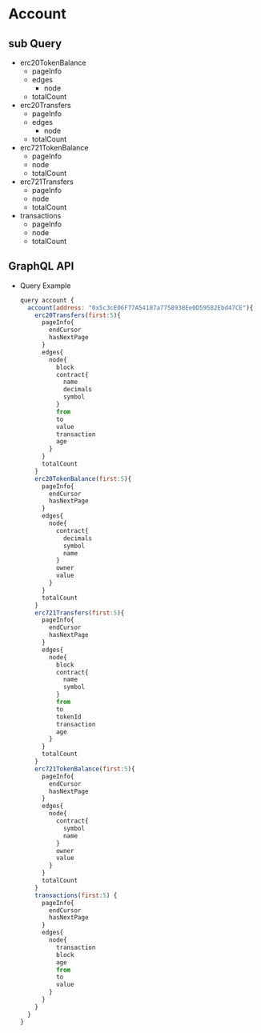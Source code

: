 
# Account

## sub Query
  - erc20TokenBalance
    - pageInfo
    - edges
      - node
    - totalCount
  - erc20Transfers
    - pageInfo
    - edges
      - node
    - totalCount
  - erc721TokenBalance
    - pageInfo
    - node
    - totalCount
  - erc721Transfers
    - pageInfo
    - node
    - totalCount
  - transactions
    - pageInfo
    - node
    - totalCount

## GraphQL API

- Query Example
  ```javascript
  query account {
    account(address: "0x5c3cE06F77A54187a7758938Ee0D59582Ebd47CE"){
      erc20Transfers(first:5){
        pageInfo{
          endCursor
          hasNextPage
        }
        edges{
          node{
            block
            contract{
              name
              decimals
              symbol
            }
            from
            to
            value
            transaction
            age
          }
        }
        totalCount
      }
      erc20TokenBalance(first:5){
        pageInfo{
          endCursor
          hasNextPage
        }
        edges{
          node{
            contract{
              decimals
              symbol
              name
            }
            owner
            value
          }
        }
        totalCount
      }
      erc721Transfers(first:5){
        pageInfo{
          endCursor
          hasNextPage
        }
        edges{
          node{
            block
            contract{
              name
              symbol
            }
            from
            to
            tokenId
            transaction
            age
          }
        }
        totalCount
      }
      erc721TokenBalance(first:5){
        pageInfo{
          endCursor
          hasNextPage
        }
        edges{
          node{
            contract{
              symbol
              name
            }
            owner
            value
          }
        }
        totalCount
      }
      transactions(first:5) {
        pageInfo{
          endCursor
          hasNextPage
        }
        edges{
          node{
            transaction
            block
            age
            from
            to
            value
          }
        }
      }
    }
  }
  ```
